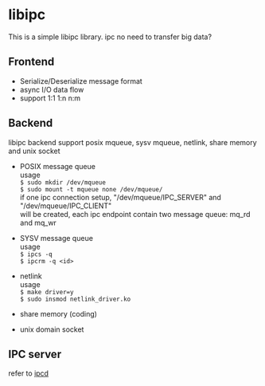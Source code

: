 libipc
======

This is a simple libipc library.
ipc no need to transfer big data?

## Frontend

* Serialize/Deserialize message format
* async I/O data flow
* support 1:1 1:n n:m

## Backend
libipc backend support posix mqueue, sysv mqueue, netlink, share memory and unix socket

* POSIX message queue  
  usage  
  `$ sudo mkdir /dev/mqueue`  
  `$ sudo mount -t mqueue none /dev/mqueue/`  
  if one ipc connection setup, "/dev/mqueue/IPC_SERVER" and "/dev/mqueue/IPC_CLIENT"  
  will be created, each ipc endpoint contain two message queue: mq_rd and mq_wr  

* SYSV message queue  
  usage  
  `$ ipcs -q`  
  `$ ipcrm -q <id>`  

* netlink  
  usage  
  `$ make driver=y`  
  `$ sudo insmod netlink_driver.ko`  

* share memory (coding)

* unix domain socket  

## IPC server
refer to [ipcd](https://github.com/gozfree/ipcd)
